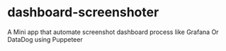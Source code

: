 # dashboard-screenshoter
A Mini app that automate screenshot dashboard process like Grafana Or DataDog using Puppeteer
